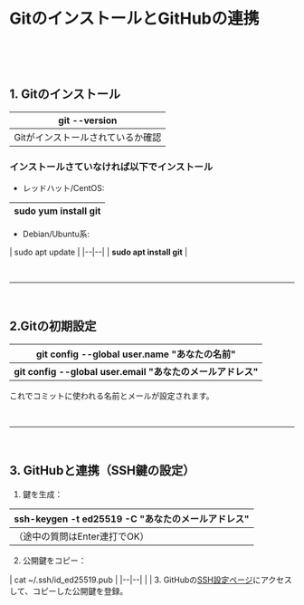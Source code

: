 # GitのインストールとGitHubの連携
<br>
<br>
<br>

 ## 1. Gitのインストール

| git --version |
|--|
| Gitがインストールされているか確認 |

### インストールさていなければ以下でインストール

 - レッドハット/CentOS:

| sudo yum install git |
|--|

 - Debian/Ubuntu系:
 
| sudo apt update |
|--|--|
| **sudo apt install git** |

<br>

-------------------

<br>


 ## 2.Gitの初期設定 
| git config --global user.name "あなたの名前" |
|--|
| **git config --global user.email "あなたのメールアドレス"** |
これでコミットに使われる名前とメールが設定されます。

<br>

---------------------------------

<br>

## 3. GitHubと連携（SSH鍵の設定）

 1. 鍵を生成：
 
| ssh-keygen -t ed25519 -C "あなたのメールアドレス" |
|--|
| （途中の質問はEnter連打でOK） |
 2. 公開鍵をコピー：
 
 
| cat ~/.ssh/id_ed25519.pub |
|--|--|
|  |
 3.  GitHubの[SSH設定ページ](https://github.com/settings/keys)にアクセスして、コピーした公開鍵を登録。
